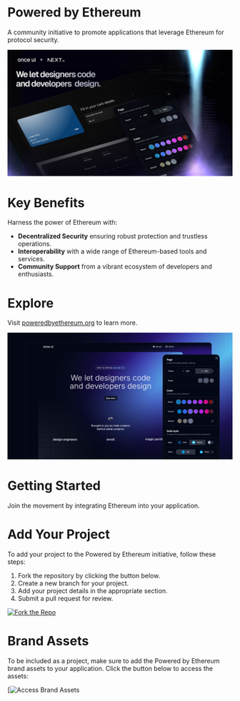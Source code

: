 # Powered by Ethereum

A community initiative to promote applications that leverage Ethereum for protocol security.

![Powered by Ethereum](public/images/cover.jpg)

# Key Benefits

Harness the power of Ethereum with:
* **Decentralized Security** ensuring robust protection and trustless operations.
* **Interoperability** with a wide range of Ethereum-based tools and services.
* **Community Support** from a vibrant ecosystem of developers and enthusiasts.

# Explore
Visit [poweredbyethereum.org](https://poweredbyethereum.org) to learn more.

![Powered by Ethereum](public/images/demo.png)

# Getting Started
Join the movement by integrating Ethereum into your application.

# Add Your Project
To add your project to the Powered by Ethereum initiative, follow these steps:
1. Fork the repository by clicking the button below.
2. Create a new branch for your project.
3. Add your project details in the appropriate section.
4. Submit a pull request for review.

[![Fork the Repo](https://img.shields.io/badge/Fork%20the%20Repo-blue?style=for-the-badge&logo=github)](https://github.com/your-repo/poweredbyethereum/fork)

# Brand Assets
To be included as a project, make sure to add the Powered by Ethereum brand assets to your application. Click the button below to access the assets:

[![Access Brand Assets](https://www.figma.com/community/file/1469380523456045740/powered-by-ethereum)